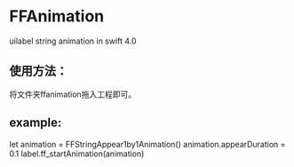 # FFAnimation
uilabel string animation in swift 4.0

## 使用方法：
将文件夹ffanimation拖入工程即可。

## example:
let animation = FFStringAppear1by1Animation()
animation.appearDuration = 0.1
label.ff_startAnimation(animation)

